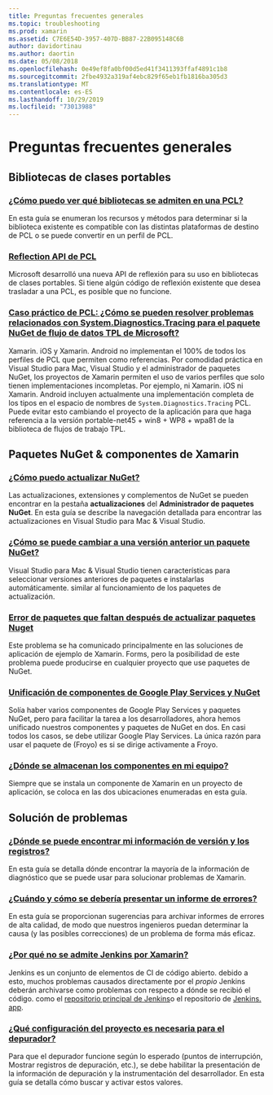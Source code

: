 ```yaml
---
title: Preguntas frecuentes generales
ms.topic: troubleshooting
ms.prod: xamarin
ms.assetid: C7E6E54D-3957-407D-BB87-22B095148C6B
author: davidortinau
ms.author: daortin
ms.date: 05/08/2018
ms.openlocfilehash: 0e49ef8fa0bf00d5ed41f3411393ffaf4891c1b8
ms.sourcegitcommit: 2fbe4932a319af4ebc829f65eb1fb1816ba305d3
ms.translationtype: MT
ms.contentlocale: es-ES
ms.lasthandoff: 10/29/2019
ms.locfileid: "73013988"
---
```

# <a name="general-frequently-asked-questions"></a>Preguntas frecuentes generales

## <a name="portable-class-libraries"></a>Bibliotecas de clases portables

### <a name="how-can-i-view-what-libraries-are-supported-in-a-pclpcl-support-librariesmd"></a>[¿Cómo puedo ver qué bibliotecas se admiten en una PCL?](pcl-support-libraries.md)
En esta guía se enumeran los recursos y métodos para determinar si la biblioteca existente es compatible con las distintas plataformas de destino de PCL o se puede convertir en un perfil de PCL.

### <a name="pcl-reflection-apipcl-reflectionmd"></a>[Reflection API de PCL](pcl-reflection.md)
Microsoft desarrolló una nueva API de reflexión para su uso en bibliotecas de clases portables. Si tiene algún código de reflexión existente que desea trasladar a una PCL, es posible que no funcione.

### <a name="pcl-case-study-how-can-i-resolve-problems-related-to-systemdiagnosticstracing-for-the-microsoft-tpl-dataflow-nuget-packagepcl-case-studymd"></a>[Caso práctico de PCL: ¿Cómo se pueden resolver problemas relacionados con System.Diagnostics.Tracing para el paquete NuGet de flujo de datos TPL de Microsoft?](pcl-case-study.md)
Xamarin. iOS y Xamarin. Android no implementan el 100% de todos los perfiles de PCL que permiten como referencias. Por comodidad práctica en Visual Studio para Mac, Visual Studio y el administrador de paquetes NuGet, los proyectos de Xamarin permiten el uso de varios perfiles que solo tienen implementaciones incompletas. Por ejemplo, ni Xamarin. iOS ni Xamarin. Android incluyen actualmente una implementación completa de los tipos en el espacio de nombres de `System.Diagnostics.Tracing` PCL. Puede evitar esto cambiando el proyecto de la aplicación para que haga referencia a la versión portable-net45 + win8 + WP8 + wpa81 de la biblioteca de flujos de trabajo TPL.

## <a name="nuget-packages--xamarin-components"></a>Paquetes NuGet & componentes de Xamarin
### <a name="how-can-i-update-nugetnuget-updatemd"></a>[¿Cómo puedo actualizar NuGet?](nuget-update.md)
Las actualizaciones, extensiones y complementos de NuGet se pueden encontrar en la pestaña **actualizaciones** del **Administrador de paquetes NuGet**. En esta guía se describe la navegación detallada para encontrar las actualizaciones en Visual Studio para Mac & Visual Studio.

### <a name="how-do-i-downgrade-a-nuget-packagenuget-package-downgrademd"></a>[¿Cómo se puede cambiar a una versión anterior un paquete NuGet?](nuget-package-downgrade.md)
Visual Studio para Mac & Visual Studio tienen características para seleccionar versiones anteriores de paquetes e instalarlas automáticamente. similar al funcionamiento de los paquetes de actualización.

### <a name="missing-packages-error-after-updating-nuget-packagesnuget-packages-missingmd"></a>[Error de paquetes que faltan después de actualizar paquetes Nuget](nuget-packages-missing.md)
Este problema se ha comunicado principalmente en las soluciones de aplicación de ejemplo de Xamarin. Forms, pero la posibilidad de este problema puede producirse en cualquier proyecto que use paquetes de NuGet.

### <a name="unifying-google-play-services-components-and-nugetgps-components-nugetmd"></a>[Unificación de componentes de Google Play Services y NuGet](gps-components-nuget.md)
Solía haber varios componentes de Google Play Services y paquetes NuGet, pero para facilitar la tarea a los desarrolladores, ahora hemos unificado nuestros componentes y paquetes de NuGet en dos. En casi todos los casos, se debe utilizar Google Play Services. La única razón para usar el paquete de (Froyo) es si se dirige activamente a Froyo.

### <a name="where-are-the-components-stored-on-my-machinecomponent-storagemd"></a>[¿Dónde se almacenan los componentes en mi equipo?](component-storage.md)
Siempre que se instala un componente de Xamarin en un proyecto de aplicación, se coloca en las dos ubicaciones enumeradas en esta guía.

## <a name="troubleshooting"></a>Solución de problemas
### <a name="where-can-i-find-my-version-information-and-logsversion-logsmd"></a>[¿Dónde se puede encontrar mi información de versión y los registros?](version-logs.md)
En esta guía se detalla dónde encontrar la mayoría de la información de diagnóstico que se puede usar para solucionar problemas de Xamarin.

### <a name="when-and-how-should-i-file-a-bug-reporthowto-file-bugmd"></a>[¿Cuándo y cómo se debería presentar un informe de errores?](howto-file-bug.md)
En esta guía se proporcionan sugerencias para archivar informes de errores de alta calidad, de modo que nuestros ingenieros puedan determinar la causa (y las posibles correcciones) de un problema de forma más eficaz.

### <a name="why-isnt-jenkins-supported-by-xamarinxamarin-jenkinsmd"></a>[¿Por qué no se admite Jenkins por Xamarin?](xamarin-jenkins.md)
Jenkins es un conjunto de elementos de CI de código abierto. debido a esto, muchos problemas causados directamente por el *propio* Jenkins deberán archivarse como problemas con respecto a dónde se recibió el código. como el [repositorio principal de Jenkins](https://github.com/jenkinsci/jenkins)o el repositorio de [Jenkins. app](https://github.com/stisti/jenkins-app).

### <a name="what-project-settings-are-required-for-the-debuggerdebugger-settingsmd"></a>[¿Qué configuración del proyecto es necesaria para el depurador?](debugger-settings.md)
Para que el depurador funcione según lo esperado (puntos de interrupción, Mostrar registros de depuración, etc.), se debe habilitar la presentación de la información de depuración y la instrumentación del desarrollador. En esta guía se detalla cómo buscar y activar estos valores.
